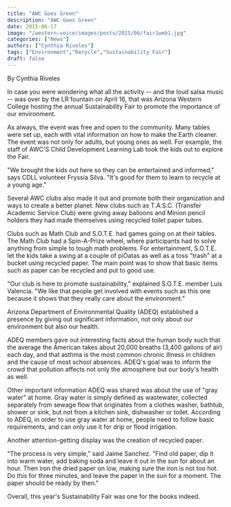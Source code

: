 ```yaml
---
title: "AWC Goes Green"
description: "AWC Goes Green"
date: 2015-06-17
image: "/western-voice/images/posts/2015/06/fair1web1.jpg"
categories: ["News"]
authors: ["Cynthia Riveles"]
tags: ["Environment","Recycle","Sustainability Fair"]
draft: false
---
```

By Cynthia Riveles

In case you were wondering what all the activity -- and the loud salsa music -- was over by the LR fountain on April 16, that was Arizona Western College hosting the annual Sustainability Fair to promote the importance of our environment.

As always, the event was free and open to the community. Many tables were set up, each with vital information on how to make the Earth cleaner. The event was not only for adults, but young ones as well. For example, the staff of AWC'S Child Development Learning Lab took the kids out to explore the Fair.

"We brought the kids out here so they can be entertained and informed," says CDLL volunteer Fryssia Silva. "It's good for them to learn to recycle at a young age."

Several AWC clubs also made it out and promote both their organization and ways to create a better planet. New clubs such as T.A.S.C. (Transfer Academic Service Club) were giving away balloons and Minion pencil holders they had made themselves using recycled toilet paper tubes.

Clubs such as Math Club and S.O.T.E. had games going on at their tables. The Math Club had a Spin-A-Prize wheel, where participants had to solve anything from simple to tough math problems. For entertainment, S.O.T.E. let the kids take a swing at a couple of piÒatas as well as a toss "trash" at a bucket using recycled paper. The main point was to show that basic items such as paper can be recycled and put to good use.

"Our club is here to promote sustainability," explained S.O.T.E. member Luis Valencia. "We like that people get involved with events such as this one because it shows that they really care about the environment."

Arizona Department of Environmental Quality (ADEQ) established a presence by giving out significant information, not only about our environment but also our health.

ADEQ members gave out interesting facts about the human body such that the average the American takes about 20,000 breaths (3,400 gallons of air) each day, and that asthma is the most common chronic illness in children and the cause of most school absences. ADEQ's goal was to inform the crowd that pollution affects not only the atmosphere but our body's health as well.

Other important information ADEQ was shared was about the use of "gray water" at home. Gray water is simply defined as wastewater, collected separately from sewage flow that originates from a clothes washer, bathtub, shower or sink, but not from a kitchen sink, dishwasher or toilet. According to ADEQ, in order to use gray water at home, people need to follow basic requirements, and can only use it for drip or flood irrigation.

Another attention-getting display was the creation of recycled paper.

"The process is very simple," said Jaime Sanchez. "Find old paper, dip it into warm water, add baking soda and leave it out in the sun for about an hour. Then iron the dried paper on low, making sure the iron is not too hot. Do this for three minutes, and leave the paper in the sun for a moment. The paper should be ready by then."

Overall, this year's Sustainability Fair was one for the books indeed.